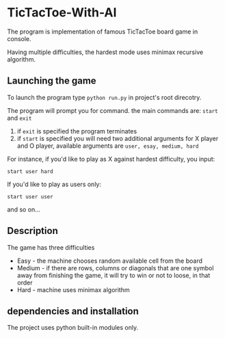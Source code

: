 # TicTacToe-With-AI
The program is implementation of famous TicTacToe board game in console.

Having multiple difficulties, the hardest mode uses minimax recursive algorithm.


## Launching the game
To launch the program type `python run.py` in project's root direcotry.

The program will prompt you for command.
  the main commands are: `start` and `exit`
  1. if `exit` is specified the program terminates
  2. if `start` is specified you will need two additional arguments for X player and O player, 
  available arguments are `user, esay, medium, hard`
  
  For instance, if you'd like to play as X against hardest difficulty, you input:
  
  `start user hard`
  
  If you'd like to play as users only:
  
   `start user user`
   
   and so on...
  
  

## Description
The game has three difficulties
<ul>
  <li> Easy - the machine chooses random available cell from the board </li>
  <li> Medium - if there are rows, columns or diagonals that are one symbol away from finishing the game, it will try to win or not to loose, in that order </li>
  <li> Hard - machine uses minimax algorithm </li>
</ul>

## dependencies and installation
The project uses python built-in modules only.
